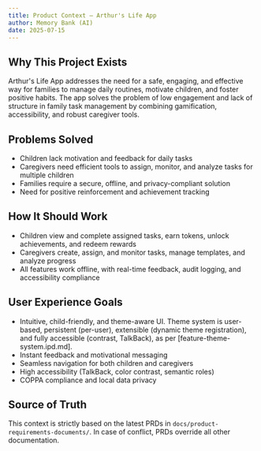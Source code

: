 ```yaml
---
title: Product Context – Arthur's Life App
author: Memory Bank (AI)
date: 2025-07-15
---
```


## Why This Project Exists
Arthur's Life App addresses the need for a safe, engaging, and effective way for families to manage daily routines, motivate children, and foster positive habits. The app solves the problem of low engagement and lack of structure in family task management by combining gamification, accessibility, and robust caregiver tools.

## Problems Solved
- Children lack motivation and feedback for daily tasks
- Caregivers need efficient tools to assign, monitor, and analyze tasks for multiple children
- Families require a secure, offline, and privacy-compliant solution
- Need for positive reinforcement and achievement tracking

## How It Should Work
- Children view and complete assigned tasks, earn tokens, unlock achievements, and redeem rewards
- Caregivers create, assign, and monitor tasks, manage templates, and analyze progress
- All features work offline, with real-time feedback, audit logging, and accessibility compliance

## User Experience Goals
- Intuitive, child-friendly, and theme-aware UI. Theme system is user-based, persistent (per-user), extensible (dynamic theme registration), and fully accessible (contrast, TalkBack), as per [feature-theme-system.ipd.md].
- Instant feedback and motivational messaging
- Seamless navigation for both children and caregivers
- High accessibility (TalkBack, color contrast, semantic roles)
- COPPA compliance and local data privacy

## Source of Truth
This context is strictly based on the latest PRDs in `docs/product-requirements-documents/`. In case of conflict, PRDs override all other documentation.
